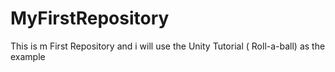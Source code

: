# MyFirstRepository
This is m First Repository and i will use the Unity Tutorial ( Roll-a-ball) as the example
